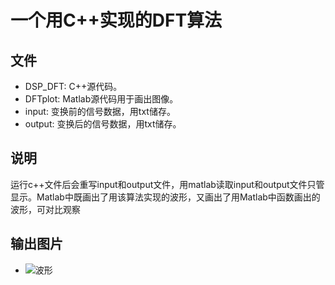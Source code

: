 # 一个用C++实现的DFT算法
## 文件
* DSP_DFT: C++源代码。
* DFTplot: Matlab源代码用于画出图像。
* input: 变换前的信号数据，用txt储存。
* output: 变换后的信号数据，用txt储存。
## 说明
运行c++文件后会重写input和output文件，用matlab读取input和output文件只管显示。Matlab中既画出了用该算法实现的波形，又画出了用Matlab中函数画出的波形，可对比观察
## 输出图片
* ![波形](https://github.com/AcidFish12/A-DFT-Algorithm/assets/75008732/b7253c19-897e-4de2-8cd6-31715c74e0c7)
